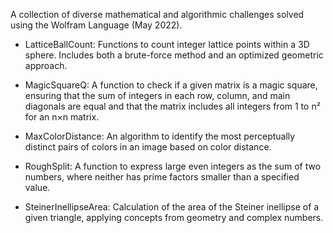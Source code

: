 A collection of diverse mathematical and algorithmic challenges solved using the Wolfram Language (May 2022).

* LatticeBallCount: Functions to count integer lattice points within a 3D sphere. Includes both a brute-force method and an optimized geometric approach.

* MagicSquareQ: A function to check if a given matrix is a magic square, ensuring that the sum of integers in each row, column, and main diagonals are equal and that the matrix includes all integers from 1 to n² for an n×n matrix.

* MaxColorDistance: An algorithm to identify the most perceptually distinct pairs of colors in an image based on color distance.

* RoughSplit: A function to express large even integers as the sum of two numbers, where neither has prime factors smaller than a specified value.

* SteinerInellipseArea: Calculation of the area of the Steiner inellipse of a given triangle, applying concepts from geometry and complex numbers.

